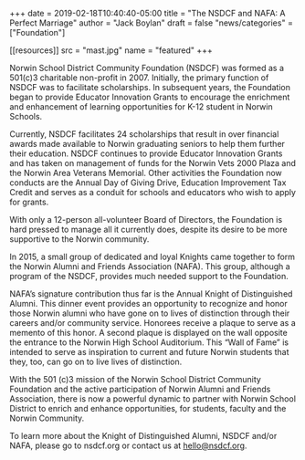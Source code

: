 +++
date = 2019-02-18T10:40:40-05:00
title = "The NSDCF and NAFA: A Perfect Marriage"
author = "Jack Boylan"
draft = false
"news/categories"  = ["Foundation"]

[[resources]]
  src  = "mast.jpg"
  name = "featured"
+++

Norwin School District Community Foundation (NSDCF) was formed as a 501(c)3 charitable non-profit in 2007. Initially, the primary function of NSDCF was to facilitate scholarships. In subsequent years, the Foundation began to provide Educator Innovation Grants to encourage the enrichment and enhancement of learning opportunities for K-12 student in Norwin Schools.

Currently, NSDCF facilitates 24 scholarships that result in over financial awards made available to Norwin graduating seniors to help them further their education. NSDCF continues to provide Educator Innovation Grants and has taken on management of funds for the Norwin Vets 2000 Plaza and the Norwin Area Veterans Memorial. Other activities the Foundation now conducts are the Annual Day of Giving Drive, Education Improvement Tax Credit and serves as a conduit for schools and educators who wish to apply for grants.

With only a 12-person all-volunteer Board of Directors, the Foundation is hard pressed to manage all it currently does, despite its desire to be more supportive to the Norwin community.

In 2015, a small group of dedicated and loyal Knights came together to form the Norwin Alumni and Friends Association (NAFA). This group, although a program of the NSDCF, provides much needed support to the Foundation.

NAFA’s signature contribution thus far is the Annual Knight of Distinguished Alumni. This dinner event provides an opportunity to recognize and honor those Norwin alumni who have gone on to lives of distinction through their careers and/or community service. Honorees receive a plaque to serve as a memento of this honor. A second plaque is displayed on the wall opposite the entrance to the Norwin High School Auditorium. This “Wall of Fame” is intended to serve as inspiration to current and future Norwin students that they, too, can go on to live lives of distinction.

With the 501 (c)3 mission of the Norwin School District Community Foundation and the active participation of Norwin Alumni and Friends Association, there is now a powerful dynamic to partner with Norwin School District to enrich and enhance opportunities, for students, faculty and the Norwin Community.

To learn more about the Knight of Distinguished Alumni, NSDCF and/or NAFA, please go to nsdcf.org or contact us at hello@nsdcf.org.
